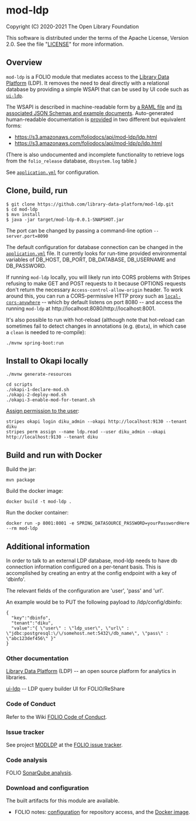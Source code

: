 # mod-ldp

Copyright (C) 2020-2021 The Open Library Foundation

This software is distributed under the terms of the Apache License,
Version 2.0. See the file "[LICENSE](LICENSE)" for more information.


## Overview

`mod-ldp` is a FOLIO module that mediates access to the [Library Data Platform](https://github.com/library-data-platform/ldp) (LDP). It removes the need to deal directly with a relational database by providing a simple WSAPI that can be used by UI code such as [`ui-ldp`](https://github.com/library-data-platform/ui-ldp).

The WSAPI is described in machine-readable form by [a RAML file](ramls/ldp.raml) and [its associated JSON Schemas and example documents](ramls). Auto-generated human-readable documentation is [provided](https://dev.folio.org/reference/api/#mod-ldp) in two different but equivalent forms:
* https://s3.amazonaws.com/foliodocs/api/mod-ldp/ldp.html
* https://s3.amazonaws.com/foliodocs/api/mod-ldp/p/ldp.html

(There is also undocumented and incomplete functionality to retrieve logs from the `folio_release` database, `dbsystem.log` table.)

See [`application.yml`](src/main/resources/application.yml) for configuration.



## Clone, build, run

```
$ git clone https://github.com/library-data-platform/mod-ldp.git
$ cd mod-ldp
$ mvn install
$ java -jar target/mod-ldp-0.0.1-SNAPSHOT.jar
```

The port can be changed by passing a command-line option `--server.port=8090`

The default configuration for database connection can be changed in the [`application.yml`](src/main/resources/application.yml) file. It currently looks for run-time provided environmental variables of DB_HOST, DB_PORT, DB_DATABASE, DB_USERNAME and DB_PASSWORD.

If running `mod-ldp` locally, you will likely run into CORS problems with Stripes refusing to make GET and POST requests to it because OPTIONS requests don't return the necessary `Access-control-allow-origin` header. To work around this, you can run a CORS-permissive HTTP proxy such as [`local-cors-anywhere`](https://github.com/dkaoster/local-cors-anywhere) -- which by default listens on port 8080 -- and access the running `mod-ldp` at http://localhost:8080/http://localhost:8001.

It's also possible to run with hot-reload (although note that hot-reload can sometimes fail to detect changes in annotations (e.g. `@Data`), in which case a `clean` is needed to re-compile):

```
./mvnw spring-boot:run
```

## Install to Okapi locally

```
./mvnw generate-resources

cd scripts
./okapi-1-declare-mod.sh
./okapi-2-deploy-mod.sh
./okapi-3-enable-mod-for-tenant.sh
```

[Assign permission to the user](https://github.com/folio-org/stripes-cli/blob/master/doc/user-guide.md#interacting-with-okapi):

```
stripes okapi login diku_admin --okapi http://localhost:9130 --tenant diku
stripes perm assign --name ldp.read --user diku_admin --okapi http://localhost:9130 --tenant diku
```


## Build and run with Docker

Build the jar:

```
mvn package
```

Build the docker image:

```
docker build -t mod-ldp .
```

Run the docker container:

```
docker run -p 8001:8001 -e SPRING_DATASOURCE_PASSWORD=yourPasswordHere --rm mod-ldp
```

## Additional information

In order to talk to an external LDP database, mod-ldp needs to have db connection information configured on a per-tenant basis. This is accomplished by creating an entry at the config endpoint with a key of 'dbinfo'.

The relevant fields of the configuration are 'user', 'pass' and 'url'.

An example would be to PUT the following payload to /ldp/config/dbinfo:
```
{
  "key":"dbinfo",
  "tenant":"diku",
  "value":"{ \"user\" : \"ldp_user\", \"url\" : \"jdbc:postgresql:\/\/somehost.net:5432\/db_name\", \"pass\" : \"abc123def456\" }"  
}
```

### Other documentation

[Library Data Platform](https://github.com/library-data-platform/ldp) (LDP)
-- an open source platform for analytics in libraries.

[ui-ldp](https://github.com/library-data-platform/ui-ldp)
-- LDP query builder UI for FOLIO/ReShare

### Code of Conduct

Refer to the Wiki [FOLIO Code of Conduct](https://wiki.folio.org/display/COMMUNITY/FOLIO+Code+of+Conduct).

### Issue tracker

See project [MODLDP](https://issues.folio.org/browse/MODLDP)
at the [FOLIO issue tracker](https://dev.folio.org/guidelines/issue-tracker).

### Code analysis

FOLIO [SonarQube analysis](https://sonarcloud.io/dashboard?id=org.folio%3Amod-ldp).

### Download and configuration

The built artifacts for this module are available.

* FOLIO notes:
[configuration](https://dev.folio.org/download/artifacts) for repository access,
and the [Docker image](https://hub.docker.com/r/folioorg/mod-ldp/).

